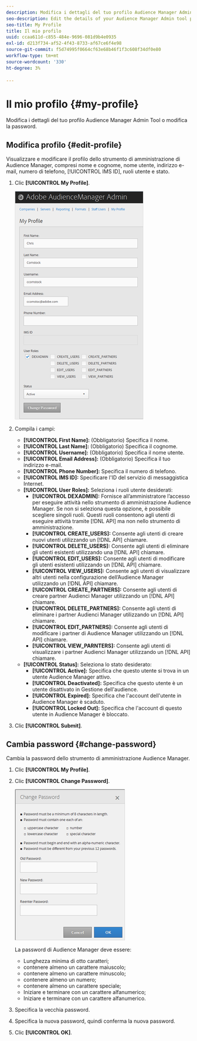 ```yaml
---
description: Modifica i dettagli del tuo profilo Audience Manager Admin Tool o modifica la password.
seo-description: Edit the details of your Audience Manager Admin tool profile or change your password.
seo-title: My Profile
title: Il mio profilo
uuid: ccaa611d-c855-484e-9696-081d9b4e0935
exl-id: d213f734-af52-4f43-8733-af67ce6f4e98
source-git-commit: f5d74995f0664cf63e68b46f1f3c608f34df0e80
workflow-type: tm+mt
source-wordcount: '330'
ht-degree: 3%

---
```


# Il mio profilo {#my-profile}

Modifica i dettagli del tuo profilo Audience Manager Admin Tool o modifica la password.

<!-- c_my_profile.xml -->

## Modifica profilo {#edit-profile}

Visualizzare e modificare il profilo dello strumento di amministrazione di Audience Manager, compresi nome e cognome, nome utente, indirizzo e-mail, numero di telefono, [!UICONTROL IMS ID], ruoli utente e stato.

<!-- t_edit_profile.xml -->

1. Clic **[!UICONTROL My Profile]**.

   ![Risultato passaggio](assets/profile.png)

2. Compila i campi:
   * **[!UICONTROL First Name]:** (Obbligatorio) Specifica il nome.
   * **[!UICONTROL Last Name]:** (Obbligatorio) Specifica il cognome.
   * **[!UICONTROL Username]:** (Obbligatorio) Specifica il nome utente.
   * **[!UICONTROL Email Address]:** (Obbligatorio) Specifica il tuo indirizzo e-mail.
   * **[!UICONTROL Phone Number]:** Specifica il numero di telefono.
   * **[!UICONTROL IMS ID]:** Specificare l&#39;ID del servizio di messaggistica Internet.
   * **[!UICONTROL User Roles]:** Seleziona i ruoli utente desiderati:
      * **[!UICONTROL DEXADMIN]:** Fornisce all’amministratore l’accesso per eseguire attività nello strumento di amministrazione Audience Manager. Se non si seleziona questa opzione, è possibile scegliere singoli ruoli. Questi ruoli consentono agli utenti di eseguire attività tramite [!DNL API] ma non nello strumento di amministrazione.
      * **[!UICONTROL CREATE_USERS]:** Consente agli utenti di creare nuovi utenti utilizzando un [!DNL API] chiamare.
      * **[!UICONTROL DELETE_USERS]:** Consente agli utenti di eliminare gli utenti esistenti utilizzando una [!DNL API] chiamare.
      * **[!UICONTROL EDIT_USERS]:** Consente agli utenti di modificare gli utenti esistenti utilizzando un [!DNL API] chiamare.
      * **[!UICONTROL VIEW_USERS]:** Consente agli utenti di visualizzare altri utenti nella configurazione dell’Audience Manager utilizzando un [!DNL API] chiamare.
      * **[!UICONTROL CREATE_PARTNERS]:** Consente agli utenti di creare partner Audienci Manager utilizzando un [!DNL API] chiamare.
      * **[!UICONTROL DELETE_PARTNERS]:** Consente agli utenti di eliminare i partner Audienci Manager utilizzando un [!DNL API] chiamare.
      * **[!UICONTROL EDIT_PARTNERS]:** Consente agli utenti di modificare i partner di Audience Manager utilizzando un [!DNL API] chiamare.
      * **[!UICONTROL VIEW_PARNTERS]:** Consente agli utenti di visualizzare i partner Audienci Manager utilizzando un [!DNL API] chiamare.
   * **[!UICONTROL Status]:** Seleziona lo stato desiderato:
      * **[!UICONTROL Active]:** Specifica che questo utente si trova in un utente Audience Manager attivo.
      * **[!UICONTROL Deactivated]:** Specifica che questo utente è un utente disattivato in Gestione dell&#39;audience.
      * **[!UICONTROL Expired]:** Specifica che l&#39;account dell&#39;utente in Audience Manager è scaduto.
      * **[!UICONTROL Locked Out]:** Specifica che l&#39;account di questo utente in Audience Manager è bloccato.
3. Clic **[!UICONTROL Submit]**.

## Cambia password {#change-password}

Cambia la password dello strumento di amministrazione Audience Manager.

<!-- t_change_password.xml -->

1. Clic **[!UICONTROL My Profile]**.
1. Clic **[!UICONTROL Change Password]**.

   ![](assets/change_password.png)

   La password di Audience Manager deve essere:

   * Lunghezza minima di otto caratteri;
   * contenere almeno un carattere maiuscolo;
   * contenere almeno un carattere minuscolo;
   * contenere almeno un numero;
   * contenere almeno un carattere speciale;
   * Iniziare e terminare con un carattere alfanumerico;
   * Iniziare e terminare con un carattere alfanumerico.

1. Specifica la vecchia password.
1. Specifica la nuova password, quindi conferma la nuova password.
1. Clic **[!UICONTROL OK]**.
